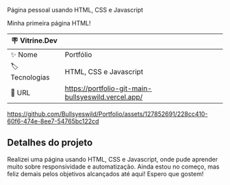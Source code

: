 Página pessoal usando HTML, CSS e Javascript

Minha primeira página HTML!

| :placard: Vitrine.Dev |     |
| -------------  | --- |
| :sparkles: Nome        | Portfólio
| :label: Tecnologias | HTML, CSS e Javascript
| :rocket: URL         | https://portfolio-git-main-bullsyeswild.vercel.app/


https://github.com/Bullsyeswild/Portfolio/assets/127852691/228cc410-60f6-474e-8ee7-54765bc122cd

## Detalhes do projeto

Realizei uma página usando HTML, CSS e Javascript, onde pude aprender muito sobre responsividade e automatização. Ainda estou no começo, mas feliz demais pelos objetivos alcançados até aqui! Espero que gostem!

